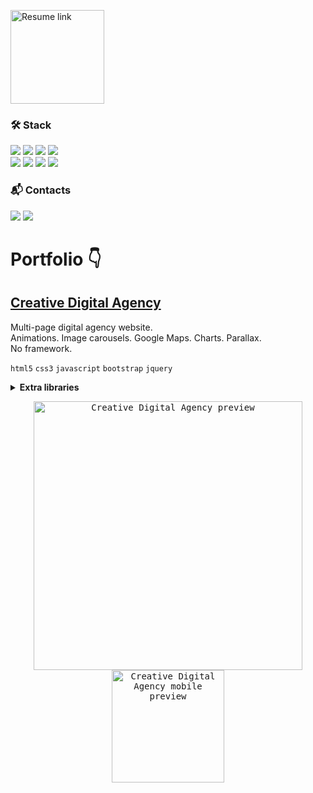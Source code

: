 [<img src="https://github.com/user-attachments/assets/e390beb3-8239-41b6-bca3-631575196d80" alt="Resume link" width="150"/>](https://www.linkedin.com/in/ihor-vyshniakov/)

### 🛠 Stack

![](https://img.shields.io/badge/JAVASCRIPT-success?labelColor=ede8e8&logoColor=orange&style=for-the-badge&logo=javascript)
![](https://img.shields.io/badge/TYPESCRIPT-success?labelColor=ede8e8&style=for-the-badge&logo=typescript)
![](https://img.shields.io/badge/REACT-success?labelColor=ede8e8&logoColor=blue&style=for-the-badge&logo=react)
![](https://img.shields.io/badge/REDUX-success?labelColor=ede8e8&logoColor=blue&style=for-the-badge&logo=redux)\
![](https://img.shields.io/badge/GRAPHQL-success?labelColor=ede8e8&logoColor=blue&style=for-the-badge&logo=graphql)
![](https://img.shields.io/badge/GIT-success?labelColor=ede8e8&logoColor=orange&style=for-the-badge&logo=git)
![](https://img.shields.io/badge/CSS(SCSS)-success?labelColor=ede8e8&logoColor=blue&style=for-the-badge&logo=css3)
![](https://img.shields.io/badge/HTML-success?labelColor=ede8e8&style=for-the-badge&logo=html5)

### 📬 Contacts

[![](https://img.shields.io/badge/LinkedIn-0077B5?style=for-the-badge&logo=linkedin&logoColor=white)](https://www.linkedin.com/in/ihor-vyshniakov/)
[![](https://img.shields.io/badge/Gmail-tomato?style=for-the-badge&logo=gmail&logoColor=white)](mailto:gramazekavip@gmail.com)

# Portfolio 👇

## [Creative Digital Agency](https://ihorvyshniakov.github.io/mywork8/)
Multi-page digital agency website.
<br>Animations. Image carousels. Google Maps. Charts. Parallax.
<br>No framework.

`html5` `css3` `javascript` `bootstrap` `jquery`
<br>

<details>
    <br>
    <summary><b>Extra libraries</b></summary>
  
  | Library name | Description |
  | --- | --- |
  | [`bootstrap`](https://github.com/twbs/bootstrap)                             | UI |
  | [`wow.js`](https://github.com/graingert/wow)                                 | Animations |
  | [`izotope`](https://github.com/metafizzy/isotope)                            | Filter & sorting |
  | [`gmaps`](https://github.com/hpneo/gmaps)                                    | Google Maps |
  | [`owl.carousel`](https://github.com/OwlCarousel2/OwlCarousel2)               | Image carousel |
  | [`jquery`](https://github.com/jquery/jquery)                                 | Functionality |
  | [`jquery.easy-pie-chart`](https://github.com/rendro/easy-pie-chart)          | Radial pie charts |
  | [`jquery.stellar`](https://github.com/markdalgleish/stellar.js)              | Parallax effect |
  | [`jquery.validate`](https://github.com/jquery-validation/jquery-validation)  | Form validation |
</details>

<p align="center">
<kbd><img src="https://github.com/user-attachments/assets/46d6b59f-2790-460b-9d24-60ab817986db" alt="Creative Digital Agency preview" width="430"/></kbd>
<kbd><img src="https://github.com/user-attachments/assets/ff63cadd-db48-42e8-b766-6feffd4b3412" alt="Creative Digital Agency mobile preview" width="180"/></kbd>
</p>


<!--
<details open>
  <br>
  <summary><b>Extra libraries</b></summary>
  
| Library name | Description |
| --- | --- |
| `bootstrap` | UI |
| `wow.js` | Animations |
| `izotope` | Filter & sorting |
| `gmaps` | Google Maps |
| `owl.carousel` | Image carousel |
| `jquery` | Functionality |
| `jquery.easy-pie-chart` | Radial pie charts |
| `jquery.stellar` | Parallax effect |
| `jquery.validate` | Form validation |

</details>
-->

